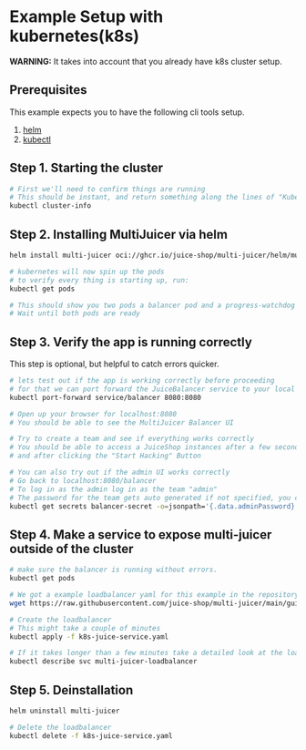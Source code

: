 # Example Setup with kubernetes(k8s)

**WARNING:** It takes into account that you already have k8s cluster setup.

## Prerequisites

This example expects you to have the following cli tools setup.

1. [helm](https://helm.sh)
2. [kubectl](https://kubernetes.io/docs/tasks/tools/install-kubectl-linux/#install-kubectl-on-linux)

## Step 1. Starting the cluster

```bash
# First we'll need to confirm things are running
# This should be instant, and return something along the lines of "Kubernetes control-plane is running at https://localhost:6443"
kubectl cluster-info
```

## Step 2. Installing MultiJuicer via helm

```bash
helm install multi-juicer oci://ghcr.io/juice-shop/multi-juicer/helm/multi-juicer

# kubernetes will now spin up the pods
# to verify every thing is starting up, run:
kubectl get pods

# This should show you two pods a balancer pod and a progress-watchdog pod
# Wait until both pods are ready
```

## Step 3. Verify the app is running correctly

This step is optional, but helpful to catch errors quicker.

```bash
# lets test out if the app is working correctly before proceeding
# for that we can port forward the JuiceBalancer service to your local machine
kubectl port-forward service/balancer 8080:8080

# Open up your browser for localhost:8080
# You should be able to see the MultiJuicer Balancer UI

# Try to create a team and see if everything works correctly
# You should be able to access a JuiceShop instances after a few seconds after creating a team,
# and after clicking the "Start Hacking" Button

# You can also try out if the admin UI works correctly
# Go back to localhost:8080/balancer
# To log in as the admin log in as the team "admin"
# The password for the team gets auto generated if not specified, you can extract it from the kubernetes secret:
kubectl get secrets balancer-secret -o=jsonpath='{.data.adminPassword}' | base64 --decode
```

## Step 4. Make a service to expose multi-juicer outside of the cluster

```bash
# make sure the balancer is running without errors.
kubectl get pods

# We got a example loadbalancer yaml for this example in the repository
wget https://raw.githubusercontent.com/juice-shop/multi-juicer/main/guides/k8s/k8s-juice-service.yaml

# Create the loadbalancer
# This might take a couple of minutes
kubectl apply -f k8s-juice-service.yaml

# If it takes longer than a few minutes take a detailed look at the loadbalancer
kubectl describe svc multi-juicer-loadbalancer
```

## Step 5. Deinstallation

```bash
helm uninstall multi-juicer

# Delete the loadbalancer
kubectl delete -f k8s-juice-service.yaml
```
